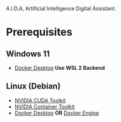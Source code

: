 A.I.D.A, Artificial Intelligence Digital Assistant.

# Prerequisites

## Windows 11
- [Docker Desktop](https://docs.docker.com/desktop/install/windows-install/) **Use WSL 2 Backend**
    
## Linux (Debian)
- [NVIDIA CUDA Toolkit](https://wiki.debian.org/NvidiaGraphicsDrivers#CUDA)
- [NVIDIA Container Toolkit](https://docs.nvidia.com/datacenter/cloud-native/container-toolkit/latest/install-guide.html)
- [Docker Desktop](https://docs.docker.com/desktop/install/debian/)
**OR** [Docker Engine](https://docs.docker.com/engine/install/debian/#install-using-the-repository)

